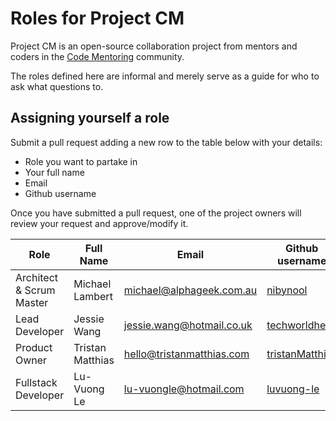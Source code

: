 # Roles for Project CM

Project CM is an open-source collaboration project from mentors and coders in the [Code Mentoring](https://www.meetup.com/Melbourne-Code-Mentoring-Web-Development-Design/) community.

The roles defined here are informal and merely serve as a guide for who to ask what questions to.

## Assigning yourself a role
Submit a pull request adding a new row to the table below with your details:
- Role you want to partake in
- Your full name
- Email
- Github username

Once you have submitted a pull request, one of the project owners will review your request and approve/modify it.

| Role | Full Name | Email | Github username |
|-|-|-|-|
| Architect & Scrum Master | Michael Lambert | michael@alphageek.com.au | [nibynool](https://github.com/nibynool) |
| Lead Developer | Jessie Wang | jessie.wang@hotmail.co.uk | [techworldhello](https://github.com/techworldhello) |
| Product Owner | Tristan Matthias | hello@tristanmatthias.com | [tristanMatthias](https://github.com/tristanMatthias) |
| Fullstack Developer | Lu-Vuong Le | lu-vuongle@hotmail.com | [luvuong-le](https://github.com/luvuong-le) |
